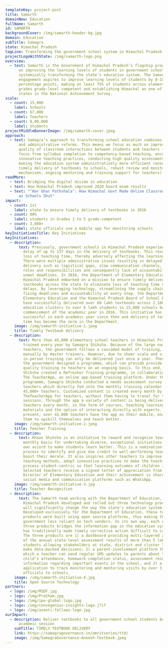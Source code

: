```yaml
---
templateKey: project-post
title: Samarth
domainNew: Education
fullName: Samarth
id: SAMARTH
backgroundCover: /img/samarth-header-bg.jpg
domain: Education
subTitle: Samagra
state: Himachal Pradesh
tagLine: Transforming the government school system in Himachal Pradesh
projectLogoWithState: /img/samarth-logo.png
overview:
  - text: Samarth is the Government of Himachal Pradesh’s flagship programme focused
      on improving the learning levels of students in government schools by
      systemically transforming the state’s education system. The Samarth
      engagement aspires to improve learning levels of students by 8-10
      percentage points, making at least 75% of students across elementary
      grades grade-level competent and establishing Himachal as one of the top 3
      states in the National Achievement Survey.
scale:
  - count: 15,000
    label: Schools
  - count: 67,000
    label: Teachers
  - count: 8,00,000
    label: Students
projectMiddleBannerImage: /img/samarth-cover.jpeg
approach:
  - text: Samagra’s approach to transforming school education combines both academic
      and administrative reforms. This means we focus as much on improving the
      quality of classroom interactions between students and teachers (shifting
      focus from syllabus completion to competency-based teaching, encouraging
      innovative teaching practices, conducting high quality assessments), as on
      making the education system administratively more efficient (ensuring
      timely delivery of textbooks to schools, robust review and monitoring
      mechanisms, ongoing mentoring and training support for teachers).
readMore:
  - text: Bridging the digital divide in education
  - text: How Himachal Pradesh improved 2020 board exam results
  - text: "‘Har Ghar Pathshala’: How Himachal Govt Made Online Classrooms Accessible
      as Schools Shut"
impact:
  - count: 1st
    label: state to ensure timely delivery of textbooks in 2016
  - count: 80%
    label: students in Grades 1 to 5 grade-competent
  - count: 3,000+
    label: state officials use a mobile app for monitoring schools
keyInitiativesTitle: Key Initiatives
keyInitiatives:
  - description:
      text: Previously, government schools in Himachal Pradesh experienced an average
        delay of up to 137 days in the delivery of textbooks. This resulted in
        loss of teaching time, thereby adversely affecting the learning process.
        There were multiple administrative issues resulting in delayed textbook
        delivery such as logistical gaps, slow communication channels, unclear
        roles and responsibilities and consequently lack of accountability for
        unmet deadlines. In 2016, the Department of Elementary Education (DEE),
        Himachal Pradesh embarked on a mission to ensure timely delivery of
        textbooks across the state to eliminate loss of teaching time due to
        delays. By leveraging technology, streamlining the supply chain and
        fixing deadlines and accountability at every step, the Department of
        Elementary Education and the Himachal Pradesh Board of School Education
        have successfully delivered over 60 lakh textbooks across 2,100
        education clusters to over 6 lakh students in 15,000 schools before the
        commencement of the academic year in 2016. This initiative has been
        successful in each academic year since then and delivery of textbooks on
        time has become the norm in the Department.
    image: /img/samarth-initiative-1.jpeg
    title: Timely Textbook delivery
  - description:
      text: More than 45,000 elementary school teachers in Himachal Pradesh are
        trained every year by Samagra Shiksha. Because of the large number of
        teachers, the government follows a cascaded model of training, delivered
        manually by master trainers. However, due to sheer scale and size, this
        in-person training can only be delivered just once a year. Therefore,
        the government designed a programme, which can provide provide relevant,
        quality training to teachers on an ongoing basis. To this end, Samagra
        Shiksha created a Refresher Training programme, in collaboration with
        The TeacherApp, an online app-based training platform. Under this
        programme, Samagra Shiksha conducted a needs assessment survey of
        teachers which directly fed into the monthly training calendar of these
        45,000+ teachers. Customized content is created every month by
        TheTeacherApp for teachers, without them having to travel for training
        sessions. Through the app a variety of content is being delivered to
        teachers every month, in the form of courses, teaching learning
        materials and the option of interacting directly with experts. At
        present, over 42,000 teachers have the app on their mobile, enabling
        them to upskill themselves and teach better.
    image: /img/samarth-initiative-2.jpeg
    title: Teacher Training
  - description:
      text: Khaas Shiksha is an initiative to reward and recognize teachers on a
        monthly basis for undertaking diverse, exceptional initiatives of their
        own accord to make students learn better. This is a nomination-based
        process to identify and give due credit to well-performing teachers and
        boost their morale. It also inspires other teachers to improve their
        teaching methods, adopt innovative practices to make the teaching
        process student-centric so that learning outcomes of children improve.
        Selected teachers receive a signed letter of appreciation from the
        Director of Elementary Education and their achievement is shared through
        social media and communication platforms such as WhatsApp.
    image: /img/samarth-initiative-3.jpg
    title: Teacher Recognition
  - description:
      text: The Samarth team working with the Department of Education, Government of
        Himachal Pradesh developed and rolled out three technology products that
        will significantly change the way the state's education system operates.
        Developed exclusively for the Department of Education, these tech
        products were built using open source platforms, thus making the
        government less reliant on tech vendors. In its own way, each of the
        three products bridges the information gap in the education system which
        has traditionally made timely corrective action difficult to carry out.
        The three products are 1) a dashboard providing multi-layered analysis
        of the annual state-level assessment results of more than 5 lakh
        students allowing stakeholders at state, district and cluster level to
        make data-backed decisions; 2) a parent-involvement platform through
        which a teacher can send regular SMS updates to parents about their
        child’s attendance, homework completion status, assessment results, and
        information regarding important events in the school, and 3) a mobile
        application to track monitoring and mentoring visits by over 3,000
        officials to schools.
    image: /img/samarth-initiative-4.jpg
    title: Open Source Technology
partners:
  - logo: /img/MSDF.jpg
  - logo: /img/Pratham.jpg
  - logo: /img/ipe-global-logo.jpg
  - logo: /img/convegenius-insights-logo.jfif
  - logo: /img/avanti-fellows-logo.jpg
ourImpact:
  - description: Deliver textbooks to all government school students before the next
      academic session
    subTitle: TIMELY TEXTBOOK DELIVERY
    link: https://samagragovernance.in/amritseries/ttd/
    image: /img/SamagraGovernance-Aneesh-Textbook.jpeg
---
```

